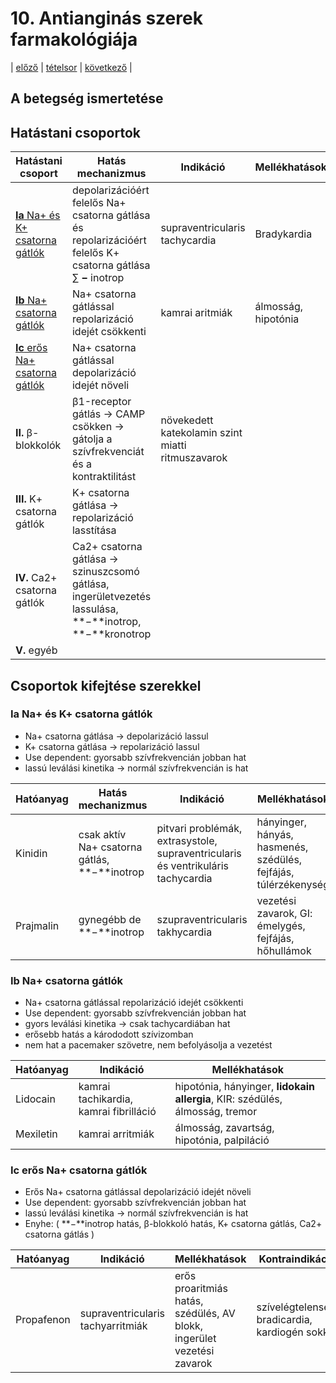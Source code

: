 # 10. Antianginás szerek farmakológiája

| [előző](./09.%20Kardiotonikumok%20farmakológiája.md) | [tételsor](0.%20Hattan%20ea%20kidolgozás%20-%20Németh%20Boldizsár.md) | [következő](./11.%20Antiaritmiás%20szerek%20farmakológiája.md) |

## A betegség ismertetése

## Hatástani csoportok

| Hatástani csoport | Hatás mechanizmus | Indikáció | Mellékhatások |
| --- | --- | --- | --- |
| [**Ia** Na+ és K+ csatorna gátlók](#ia-na-és-k-csatorna-gátlók) | depolarizációért felelős Na+ csatorna gátlása és repolarizációért felelős K+ csatorna gátlása ∑ **−** inotrop | supraventricularis tachycardia | Bradykardia |
| [**Ib** Na+ csatorna gátlók](#ib-na-csatorna-gátlók) | Na+ csatorna gátlással repolarizáció idejét csökkenti | kamrai aritmiák | álmosság, hipotónia |
| [**Ic** erős Na+ csatorna gátlók](#ic-erős-na-csatorna-gátlók) | Na+ csatorna gátlással depolarizáció idejét növeli | | |
| **II.** β-blokkolók | β1-receptor gátlás → CAMP csökken → gátolja a szívfrekvenciát és a kontraktilitást | növekedett katekolamin szint miatti ritmuszavarok | |
| **III.** K+ csatorna gátlók | K+ csatorna gátlása → repolarizáció lasstítása | | |
| **IV.** Ca2+ csatorna gátlók | Ca2+ csatorna gátlása → szinuszcsomó gátlása, ingerületvezetés lassulása, **−**inotrop, **−**kronotrop | | |
| **V.** egyéb | | | |

## Csoportok kifejtése szerekkel

### **Ia** Na+ és K+ csatorna gátlók

- Na+ csatorna gátlása → depolarizáció lassul
- K+ csatorna gátlása → repolarizáció lassul
- Use dependent: gyorsabb szívfrekvencián jobban hat
- lassú leválási kinetika → normál szívfrekvencián is hat

| Hatóanyag | Hatás mechanizmus | Indikáció | Mellékhatások | kontraindikáció |
| --- | --- | --- | --- | --- |
| Kinidin | csak aktív Na+ csatorna gátlás, **−**inotrop | pitvari problémák, extrasystole, supraventricularis és ventrikuláris tachycardia | hányinger, hányás, hasmenés, szédülés, fejfájás, túlérzékenység | meghosszabbodott QT szakasz, bradikardia, AV blokk |
| Prajmalin | gynegébb de **−**inotrop | szupraventricularis takhycardia | vezetési zavarok, GI: émelygés, fejfájás, hőhullámok | branikardiával társuló vezetési zavarok |

### **Ib** Na+ csatorna gátlók

- Na+ csatorna gátlással repolarizáció idejét csökkenti
- Use dependent: gyorsabb szívfrekvencián jobban hat
- gyors leválási kinetika → csak tachycardiában hat
- erősebb hatás a kárododott szívizomban
- nem hat a pacemaker szövetre, nem befolyásolja a vezetést

| Hatóanyag | Indikáció | Mellékhatások |
| --- | --- | --- |
| Lidocain | kamrai tachikardia, kamrai fibrilláció | hipotónia, hányinger, **lidokain allergia**, KIR: szédülés, álmosság, tremor | braikardia, AV blokk |
| Mexiletin | kamrai arritmiák | álmosság, zavartság, hipotónia, palpiláció | |

### **Ic** erős Na+ csatorna gátlók

- Erős Na+ csatorna gátlással depolarizáció idejét növeli
- Use dependent: gyorsabb szívfrekvencián jobban hat
- lassú leválási kinetika → normál szívfrekvencián is hat
- Enyhe: ( **−**inotrop hatás, β-blokkoló hatás, K+ csatorna gátlás, Ca2+ csatorna gátlás )

| Hatóanyag | Indikáció | Mellékhatások | Kontraindikáció |
| --- | --- | --- | --- |
| Propafenon | supraventricularis tachyarritmiák | erős proaritmiás hatás, szédülés, AV blokk, ingerület vezetési zavarok | szívelégtelenség, bradicardia, kardiogén sokk |
